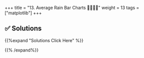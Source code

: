 +++
title = "13. Average Rain Bar Charts 👩‍🎓👨‍🎓"
weight = 13
tags = ["matplotlib"] 
+++


## ✅ Solutions
{{%expand "Solutions Click Here" %}}

{{% /expand%}}